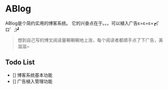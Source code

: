 # ABlog
ABlog是个简约实用的博客系统。
它的兴奋点在于。。。可以植入广告ε=ε=ε=┏(゜ロ゜;)┛

> 想到自己写的博文阅读量唰唰唰地上涨，每个阅读者都顺手点了下广告，美滋滋~

## Todo List

- [] 博客系统基本功能
- [] 广告植入管理功能